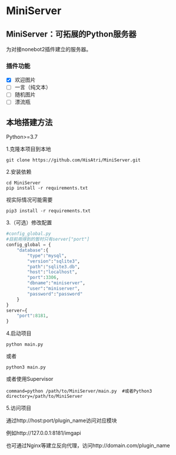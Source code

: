 # MiniServer

## MiniServer：可拓展的Python服务器

为对接nonebot2插件建立的服务器。

### 插件功能

- [x] 欢迎图片
- [ ] 一言（纯文本）
- [ ] 随机图片
- [ ] 漂流瓶

## 本地搭建方法

Python>=3.7

1.克隆本项目到本地

`git clone https://github.com/HisAtri/MiniServer.git`

2.安装依赖

```
cd MiniServer
pip install -r requirements.txt
```

视实际情况可能需要

`pip3 install -r requirements.txt`

3.（可选）修改配置

```python
#config_global.py
#目前用得到的暂时只有server["port"]
config_global = {
    "database":{
        "type":"mysql",
        "version":"sqlite3",
        "path":"sqlite3.db",
        "host":"localhost",
        "port":3306,
        "dbname":"miniserver",
        "user":"miniserver",
        "password":"password"
    }
}
server={
    "port":8181,
}
```

4.启动项目

`python main.py`

或者

`python3 main.py`

或者使用Supervisor

```
command=python /path/to/MiniServer/main.py	#或者Python3
directory=/path/to/MiniServer
```

5.访问项目

通过http://host:port/plugin_name访问对应模块

例如http://127.0.0.1:8181/imgapi

也可通过Nginx等建立反向代理，访问http://domain.com/plugin_name

